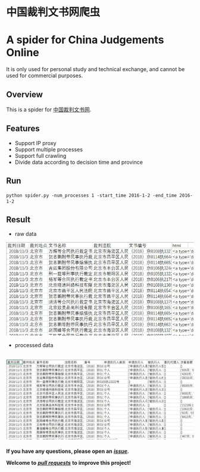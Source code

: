 # 中国裁判文书网爬虫 
# A spider for China Judgements Online
It is only used for personal study and technical exchange, and cannot be used for commercial purposes.
## Overview
This is a spider for [中国裁判文书网](http://wenshu.court.gov.cn/).
## Features
- Support IP proxy
- Support multiple processes
- Support full crawling
- Divide data according to decision time and province
## Run
```Shell
python spider.py -num_processes 1 -start_time 2016-1-2 -end_time 2016-1-2
```
## Result
- raw data

![image](https://github.com/wuyifan18/spider/blob/master/result1.jpg)
- processed data

![image](https://github.com/wuyifan18/spider/blob/master/result2.jpg)
---
**If you have any questions, please open an** ***[issue](https://github.com/wuyifan18/spider/issues).***

**Welcome to** ***[pull requests](https://github.com/wuyifan18/spider/pulls)*** **to improve this project!**
